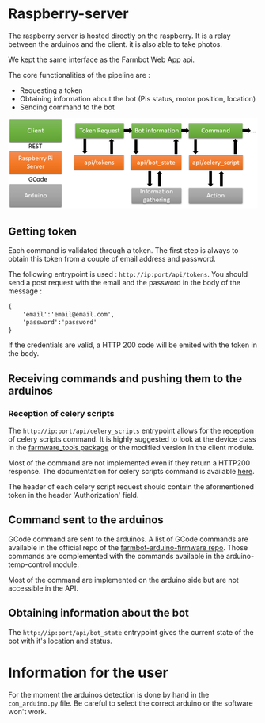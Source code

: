 # Raspberry-server

The raspberry server is hosted directly on the raspberry. It is a relay between the arduinos and the client. it is also able to take photos.

We kept the same interface as the Farmbot Web App api.

The core functionalities of the pipeline are :
- Requesting a token
- Obtaining information about the bot (Pis status, motor position, location)
- Sending command to the bot

![Code architecture](img/pipeline.PNG "Code architecture")

## Getting token

Each command is validated through a token. The first step is always to obtain this token from a couple of email address and password.

The following entrypoint is used : `http://ip:port/api/tokens`. You should send a post request with the email and the password in the body of the message :
```
{
    'email':'email@email.com',
    'password':'password'
}
```

If the credentials are valid, a HTTP 200 code will be emited with the token in the body.

## Receiving commands and pushing them to the arduinos

### Reception of celery scripts

The `http://ip:port/api/celery_scripts` entrypoint allows for the reception of celery scripts command. It is highly suggested to look at the device class in the [farmware_tools package](https://github.com/FarmBot-Labs/farmware-tools) or the modified version in the client module.

Most of the command are not implemented even if they return a HTTP200 response. The documentation for celery scripts command is available [here](https://developer.farm.bot/v6/docs/celery-script).

The header of each celery script request should contain the aformentioned token in the header 'Authorization' field.


## Command sent to the arduinos

GCode command are sent to the arduinos. A list of GCode commands are available in the official repo of the [farmbot-arduino-firmware repo](https://github.com/FarmBot/farmbot-arduino-firmware). Those commands are complemented with the commands available in the arduino-temp-control module.

Most of the command are implemented on the arduino side but are not accessible in the API.

## Obtaining information about the bot

The `http://ip:port/api/bot_state` entrypoint gives the current state of the bot with it's location and status.

# Information for the user

For the moment the arduinos detection is done by hand in the `com_arduino.py` file. Be careful to select the correct arduino or the software won't work.


